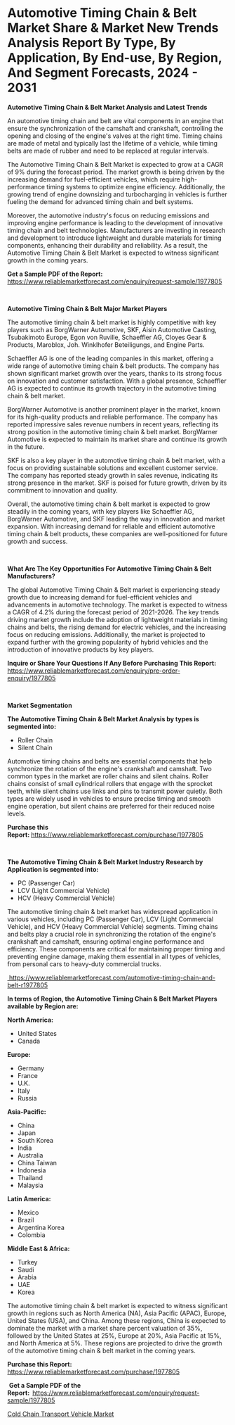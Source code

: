 <p><h1>Automotive Timing Chain & Belt Market Share & Market New Trends Analysis Report By Type, By Application, By End-use, By Region, And Segment Forecasts, 2024 - 2031</h1></p><p><strong>Automotive Timing Chain & Belt Market Analysis and Latest Trends</strong></p>
<p><p>An automotive timing chain and belt are vital components in an engine that ensure the synchronization of the camshaft and crankshaft, controlling the opening and closing of the engine's valves at the right time. Timing chains are made of metal and typically last the lifetime of a vehicle, while timing belts are made of rubber and need to be replaced at regular intervals.</p><p>The Automotive Timing Chain & Belt Market is expected to grow at a CAGR of 9% during the forecast period. The market growth is being driven by the increasing demand for fuel-efficient vehicles, which require high-performance timing systems to optimize engine efficiency. Additionally, the growing trend of engine downsizing and turbocharging in vehicles is further fueling the demand for advanced timing chain and belt systems.</p><p>Moreover, the automotive industry's focus on reducing emissions and improving engine performance is leading to the development of innovative timing chain and belt technologies. Manufacturers are investing in research and development to introduce lightweight and durable materials for timing components, enhancing their durability and reliability. As a result, the Automotive Timing Chain & Belt Market is expected to witness significant growth in the coming years.</p></p>
<p><strong>Get a Sample PDF of the Report:&nbsp;</strong> <a href="https://www.reliablemarketforecast.com/enquiry/request-sample/1977805">https://www.reliablemarketforecast.com/enquiry/request-sample/1977805</a></p>
<p>&nbsp;</p>
<p><strong>Automotive Timing Chain & Belt Major Market Players</strong></p>
<p><p>The automotive timing chain & belt market is highly competitive with key players such as BorgWarner Automotive, SKF, Aisin Automotive Casting, Tsubakimoto Europe, Egon von Ruville, Schaeffler AG, Cloyes Gear & Products, Maroblox, Joh. Winklhofer Beteiligungs, and Engine Parts.</p><p>Schaeffler AG is one of the leading companies in this market, offering a wide range of automotive timing chain & belt products. The company has shown significant market growth over the years, thanks to its strong focus on innovation and customer satisfaction. With a global presence, Schaeffler AG is expected to continue its growth trajectory in the automotive timing chain & belt market.</p><p>BorgWarner Automotive is another prominent player in the market, known for its high-quality products and reliable performance. The company has reported impressive sales revenue numbers in recent years, reflecting its strong position in the automotive timing chain & belt market. BorgWarner Automotive is expected to maintain its market share and continue its growth in the future.</p><p>SKF is also a key player in the automotive timing chain & belt market, with a focus on providing sustainable solutions and excellent customer service. The company has reported steady growth in sales revenue, indicating its strong presence in the market. SKF is poised for future growth, driven by its commitment to innovation and quality.</p><p>Overall, the automotive timing chain & belt market is expected to grow steadily in the coming years, with key players like Schaeffler AG, BorgWarner Automotive, and SKF leading the way in innovation and market expansion. With increasing demand for reliable and efficient automotive timing chain & belt products, these companies are well-positioned for future growth and success.</p></p>
<p>&nbsp;</p>
<p><strong>What Are The Key Opportunities For Automotive Timing Chain & Belt Manufacturers?</strong></p>
<p><p>The global Automotive Timing Chain & Belt market is experiencing steady growth due to increasing demand for fuel-efficient vehicles and advancements in automotive technology. The market is expected to witness a CAGR of 4.2% during the forecast period of 2021-2026. The key trends driving market growth include the adoption of lightweight materials in timing chains and belts, the rising demand for electric vehicles, and the increasing focus on reducing emissions. Additionally, the market is projected to expand further with the growing popularity of hybrid vehicles and the introduction of innovative products by key players.</p></p>
<p><strong>Inquire or Share Your Questions If Any Before Purchasing This Report:</strong> <a href="https://www.reliablemarketforecast.com/enquiry/pre-order-enquiry/1977805">https://www.reliablemarketforecast.com/enquiry/pre-order-enquiry/1977805</a></p>
<p>&nbsp;</p>
<p><strong>Market Segmentation</strong></p>
<p><strong>The Automotive Timing Chain & Belt Market Analysis by types is segmented into:</strong></p>
<p><ul><li>Roller Chain</li><li>Silent Chain</li></ul></p>
<p><p>Automotive timing chains and belts are essential components that help synchronize the rotation of the engine's crankshaft and camshaft. Two common types in the market are roller chains and silent chains. Roller chains consist of small cylindrical rollers that engage with the sprocket teeth, while silent chains use links and pins to transmit power quietly. Both types are widely used in vehicles to ensure precise timing and smooth engine operation, but silent chains are preferred for their reduced noise levels.</p></p>
<p><strong>Purchase this Report:&nbsp;</strong><a href="https://www.reliablemarketforecast.com/purchase/1977805">https://www.reliablemarketforecast.com/purchase/1977805</a></p>
<p>&nbsp;</p>
<p><strong>The Automotive Timing Chain & Belt Market Industry Research by Application is segmented into:</strong></p>
<p><ul><li>PC (Passenger Car)</li><li>LCV (Light Commercial Vehicle)</li><li>HCV (Heavy Commercial Vehicle)</li></ul></p>
<p><p>The automotive timing chain & belt market has widespread application in various vehicles, including PC (Passenger Car), LCV (Light Commercial Vehicle), and HCV (Heavy Commercial Vehicle) segments. Timing chains and belts play a crucial role in synchronizing the rotation of the engine's crankshaft and camshaft, ensuring optimal engine performance and efficiency. These components are critical for maintaining proper timing and preventing engine damage, making them essential in all types of vehicles, from personal cars to heavy-duty commercial trucks.</p></p>
<p><a href="https://www.reliablemarketforecast.com/automotive-timing-chain-and-belt-r1977805">&nbsp;https://www.reliablemarketforecast.com/automotive-timing-chain-and-belt-r1977805</a></p>
<p><strong>In terms of Region, the Automotive Timing Chain & Belt Market Players available by Region are:</strong></p>
<p>
    <p> <strong> North America: </strong>
        <ul>
            <li>United States</li>
            <li>Canada</li>
        </ul>
        </p> 
    <p> <strong> Europe: </strong>
        <ul>
            <li>Germany</li>
            <li>France</li>
            <li>U.K.</li>
            <li>Italy</li>
            <li>Russia</li>
        </ul>
        </p> 
    <p> <strong> Asia-Pacific: </strong>
        <ul>
            <li>China</li>
            <li>Japan</li>
            <li>South Korea</li>
            <li>India</li>
            <li>Australia</li>
            <li>China Taiwan</li>
            <li>Indonesia</li>
            <li>Thailand</li>
            <li>Malaysia</li>
        </ul>
        </p> 
    <p> <strong> Latin America: </strong>
        <ul>
            <li>Mexico</li>
            <li>Brazil</li>
            <li>Argentina Korea</li>
            <li>Colombia</li>
        </ul>
        </p> 
    <p> <strong> Middle East & Africa: </strong>
        <ul>
            <li>Turkey</li>
            <li>Saudi</li>
            <li>Arabia</li>
            <li>UAE</li>
            <li>Korea</li>
        </ul>
    </p>
    </p>
<p><p>The automotive timing chain & belt market is expected to witness significant growth in regions such as North America (NA), Asia Pacific (APAC), Europe, United States (USA), and China. Among these regions, China is expected to dominate the market with a market share percent valuation of 35%, followed by the United States at 25%, Europe at 20%, Asia Pacific at 15%, and North America at 5%. These regions are projected to drive the growth of the automotive timing chain & belt market in the coming years.</p></p>
<p><strong>Purchase this Report: </strong><a href="https://www.reliablemarketforecast.com/purchase/1977805">https://www.reliablemarketforecast.com/purchase/1977805</a></p>
<p>&nbsp;<strong>Get a Sample PDF of the Report:&nbsp;&nbsp;</strong><a href="https://www.reliablemarketforecast.com/enquiry/request-sample/1977805">https://www.reliablemarketforecast.com/enquiry/request-sample/1977805</a></p>
<p><strong></strong></p>
<p><p><a href="https://view.publitas.com/reportprime-1/cold-chain-transport-vehicle-market-size-share-trends-analysis-report-by-product-refrigerated-trailer-refrigerated-truck-and-segment-forecasts-2024-2031/">Cold Chain Transport Vehicle Market</a></p></p>